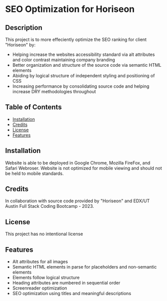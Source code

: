 # SEO Optimization for Horiseon

## Description
This project is to more effeciently optimize the SEO ranking for client "Horiseon" by:
- Helping increase the websites accessibility standard via alt attributes and color contrast maintaining company branding
- Better organization and structure of the source code via semantic HTML elements
- Abiding by logical structure of independent styling and positioning of CSS
- Increasing performance by consolidating source code and helping increase DRY methodologies throughout

## Table of Contents
- [Installation](#installation)
- [Credits](#credits)
- [License](#license)
- [Features](#features) 

## Installation
Website is able to be deployed in Google Chrome, Mozilla FireFox, and Safari Webroser. Website is not optimized for mobile viewing and should not be held to mobile standards.

## Credits
In collaboration with source code provided by "Horiseon" and EDX/UT Austin Full Stack Coding Bootcamp - 2023.


## License
This project has no intentional license


## Features
- Alt attributes for all images
- Semantic HTML elements in parse for placeholders and non-semantic elements
- Elements follow logical structure
- Heading attributes are numbered in sequential order
- Screenreader optimization
- SEO optimization using titles and meaningful descriptions
